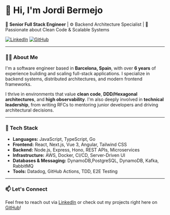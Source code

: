 # 👋 Hi, I'm Jordi Bermejo

🚀 **Senior Full Stack Engineer** | ⚙️ Backend Architecture Specialist | 🎯 Passionate about Clean Code & Scalable Systems

[![LinkedIn](https://img.shields.io/badge/LinkedIn-blue?logo=linkedin&style=flat-square)](https://www.linkedin.com/in/jordidev/)
[![GitHub](https://img.shields.io/badge/GitHub-%40jbt95-black?logo=github&style=flat-square)](https://github.com/jbt95)

---

### 👨‍💻 About Me

I'm a software engineer based in **Barcelona, Spain**, with over **6 years** of experience building and scaling full-stack applications. I specialize in backend systems, distributed architectures, and modern frontend frameworks.

I thrive in environments that value **clean code**, **DDD/Hexagonal architectures**, and **high observability**. I'm also deeply involved in **technical leadership**, from writing RFCs to mentoring junior developers and driving architectural decisions.

---

### 🔧 Tech Stack

- **Languages:** JavaScript, TypeScript, Go
- **Frontend:** React, Next.js, Vue 3, Angular, Tailwind CSS
- **Backend:** Node.js, Express, Hono, REST APIs, Microservices
- **Infrastructure:** AWS, Docker, CI/CD, Server-Driven UI
- **Databases & Messaging:** DynamoDB,PostgreSQL, DynamoDB, Kafka, RabbitMQ
- **Tools:** Datadog, GitHub Actions, TDD, E2E Testing

---

### 📫 Let's Connect

Feel free to reach out via [LinkedIn](https://www.linkedin.com/in/jordidev/) or check out my projects right here on [GitHub](https://github.com/jbt95)!
